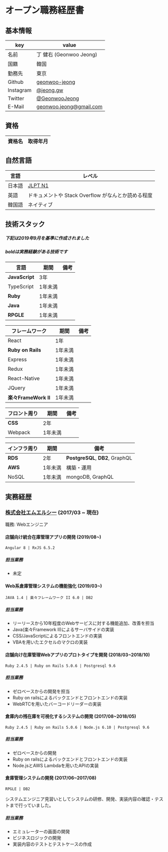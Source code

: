 # オープン職務経歴書

## 基本情報
|key|value|
|---|-----|
|名前|丁 健右 (Geonwoo Jeong)|
|国籍|韓国|
|勤務先|東京|
|Github|[geonwoo-jeong](https://github.com/geonwoo-jeong)|
|Instagram|[@jeong.gw](https://instagram.com/jeong.gw)|
|Twitter|[@GeonwooJeong](https://twitter.com/GeonwooJeong)|
|E-Mail|[geonwoo.jeong@gmail.com](geonwoo.jeong@gmail.com)|

## 資格
|資格名|取得年月|
|------|--------|

## 自然言語
|言語|レベル|
|-----|-----|
|日本語|[JLPT N1](https://www.jlpt.jp/about/levelsummary.html)|
|英語|ドキュメントや Stack Overflow がなんとか読める程度|
|韓国語|ネイティブ|

## 技術スタック

##### 下記は2019年9月を基準に作成されました
##### **bold**は実務経験がある技術です

|言語|期間|備考|
|----|---|----|
|**JavaScript**|3年||
|TypeScript|1年未満||
|**Ruby**|1年未満||
|**Java**|1年未満||
|**RPGLE**|1年未満||

|フレームワーク|期間|備考|
|----|---|----|
|React|1年||
|**Ruby on Rails**|1年未満||
|Express|1年未満||
|Redux|1年未満||
|React-Native|1年未満||
|JQuery|1年未満||
|**楽々FrameWork II**|1年未満||

|フロント周り	|期間|備考|
|----|---|----|
|**CSS**|2年||
|Webpack|1年未満||

|インフラ周り	|期間|備考|
|----|---|----|
|**RDS**|2年|**PostgreSQL**, **DB2**, GraphQL|
|**AWS**|1年未満|構築・運用|
|NoSQL|1年未満|mongoDB, GraphQL|

## 実務経歴  
### [株式会社エムエルシー](http://www.mizuiwa.co.jp/) (2017/03 ~ 現在)

職務: Webエンジニア

####  店舗向け統合在庫管理アプリの開発 (2019/08~)
```
Angular 8 | RxJS 6.5.2
```
  
##### 担当業務
- 未定

#### Web系倉庫管理システムの機能強化 (2019/03~)
  
  ```
  JAVA 1.4 | 楽々フレームワーク II 6.0 | DB2
  ```
##### 担当業務
- リーリースから10年程度のWebサービスに対する機能追加、改善を担当
- Java(楽々Framework II)によるサーバサイドの実装
- CSS/JavaScriptによるフロントエンドの実装
- VBAを用いたエクセルのマクロの実装

#### 店舗向け在庫管理Webアプリのプロトタイプを開発 (2018/03~2018/10)

  ```
  Ruby 2.4.5 | Ruby on Rails 5.0.6 | Postgresql 9.6
  ```
##### 担当業務
- ゼロベースからの開発を担当
- Ruby on railsによるバックエンドとフロントエンドの実装
- WebRTCを用いたバーコードリーダーの実装

#### 倉庫内の残在庫を可視化するシステムの開発 (2017/08~2018/05)

  ```
  Ruby 2.4.5 | Ruby on Rails 5.0.6 | Node.js 6.10 | Postgresql 9.6
  ```
##### 担当業務
- ゼロベースからの開発
- Ruby on railsによるバックエンドとフロントエンドの実装
- Node.jsとAWS Lambdaを用いたAPIの実装

#### 倉庫管理システムの開発 (2017/06~2017/08)
```
RPGLE | DB2
```
システムエンジニア見習いとしてシステムの研修、開発、実装内容の確認・テストまで行っていました。
##### 担当業務
- エミュレーターの画面の開発
- ビジネスロジックの開発
- 実装内容のテストとテストケースの作成
